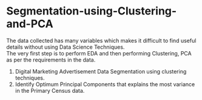 # Segmentation-using-Clustering-and-PCA

The data collected has many variables which makes it difficult to find useful details without using Data Science Techniques. <br/>
The very first step is to perform EDA and then performing Clustering, PCA as per the requirements in the data.<br/>
1. Digital Marketing Advertisement Data Segmentation using clustering techniques.<br/>
2. Identify Optimum Principal Components that explains the most variance in the Primary Census data.
